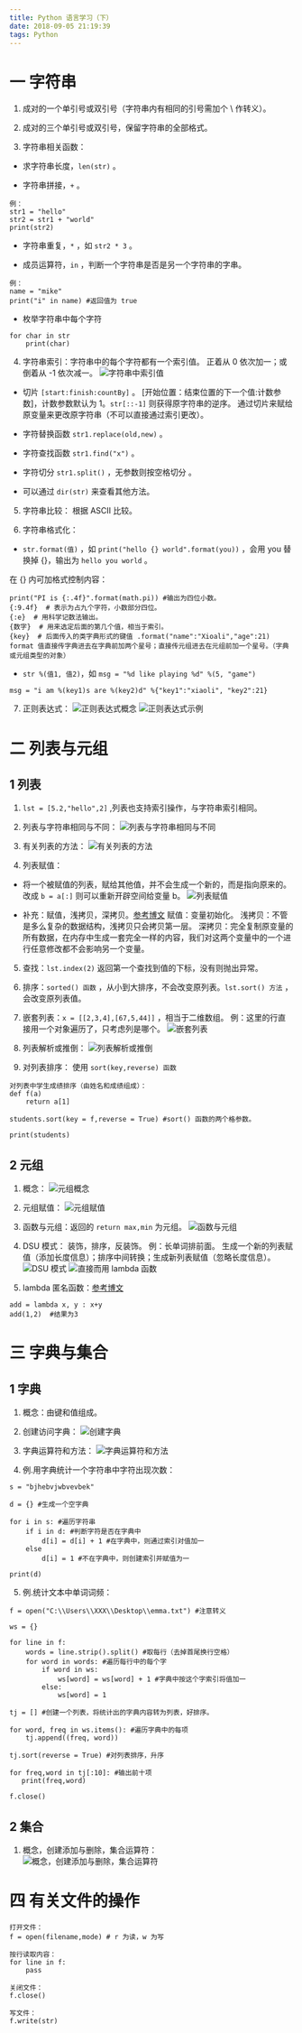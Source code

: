 ```yaml
---
title: Python 语言学习（下）
date: 2018-09-05 21:19:39
tags: Python
---
```

# 一 字符串
1. 成对的一个单引号或双引号（字符串内有相同的引号需加个 \ 作转义）。

2. 成对的三个单引号或双引号，保留字符串的全部格式。

3. 字符串相关函数：
- 求字符串长度，`len(str)` 。

- 字符串拼接，`+` 。
```
例：
str1 = "hello"
str2 = str1 + "world"
print(str2)
```

- 字符串重复，`*` ，如 `str2 * 3` 。

- 成员运算符，`in` ，判断一个字符串是否是另一个字符串的字串。
```
例：
name = "mike"
print("i" in name) #返回值为 true
```

- 枚举字符串中每个字符
```
for char in str
	print(char)
```

4. 字符串索引：字符串中的每个字符都有一个索引值。
正着从 0 依次加一；或倒着从 -1 依次减一。
![字符串中索引值](图1.PNG)

- 切片 `[start:finish:countBy]` 。
[开始位置：结束位置的下一个值:计数参数]，计数参数默认为 1。`str[::-1]` 则获得原字符串的逆序。
通过切片来赋给原变量来更改原字符串（不可以直接通过索引更改）。

- 字符替换函数 `str1.replace(old,new)` 。

- 字符查找函数 `str1.find("x")` 。

- 字符切分 `str1.split()` ，无参数则按空格切分 。

- 可以通过 `dir(str)` 来查看其他方法。

5. 字符串比较：
根据 ASCII 比较。

6. 字符串格式化：
- `str.format(值)` ，如 `print("hello {} world".format(you))` ，会用 you 替换掉 {}，输出为 `hello you world` 。

在 {} 内可加格式控制内容：
```
print("PI is {:.4f}".format(math.pi)) #输出为四位小数。
{:9.4f}  # 表示为占九个字符，小数部分四位。
{:e}  # 用科学记数法输出。
{数字}  # 用来选定后面的第几个值，相当于索引。
{key}  # 后面传入的类字典形式的键值 .format("name":"Xioali","age":21) 
format 值直接传字典进去在字典前加两个星号；直接传元组进去在元组前加一个星号。（字典或元组类型的对象）
```

- `str %(值1, 值2)`，如 `msg = "%d like playing %d" %(5, "game")`
```
msg = "i am %(key1)s are %(key2)d" %{"key1":"xiaoli", "key2":21}
```

7. 正则表达式：
![正则表达式概念](图2.PNG)
![正则表达式示例](图3.PNG)

# 二 列表与元组
## 1 列表
1. `lst = [5.2,"hello",2]` ,列表也支持索引操作，与字符串索引相同。

2. 列表与字符串相同与不同：
![列表与字符串相同与不同](图4.PNG)

3. 有关列表的方法：
![有关列表的方法](图5.PNG)

4. 列表赋值：
- 将一个被赋值的列表，赋给其他值，并不会生成一个新的，而是指向原来的。改成 `b = a[:]` 则可以重新开辟空间给变量 b。
![列表赋值](图6.PNG)

- 补充：赋值，浅拷贝，深拷贝。[参考博文](https://www.cnblogs.com/LetMe/p/6724555.html)
赋值：变量初始化。
浅拷贝：不管是多么复杂的数据结构，浅拷贝只会拷贝第一层。
深拷贝：完全复制原变量的所有数据，在内存中生成一套完全一样的内容，我们对这两个变量中的一个进行任意修改都不会影响另一个变量。

5. 查找：`lst.index(2)` 返回第一个查找到值的下标，没有则抛出异常。

6. 排序：`sorted() 函数` ，从小到大排序，不会改变原列表。`lst.sort() 方法` ，会改变原列表值。

7. 嵌套列表：`x = [[2,3,4],[67,5,44]]` ，相当于二维数组。
例：这里的行直接用一个对象遍历了，只考虑列是哪个。
![嵌套列表](图7.PNG)

8. 列表解析或推倒：
![列表解析或推倒](图8.PNG)

9. 对列表排序：
使用 `sort(key,reverse) 函数` 
```
对列表中学生成绩排序（由姓名和成绩组成）：
def f(a)
	return a[1]

students.sort(key = f,reverse = True) #sort() 函数的两个格参数。

print(students)
```

## 2 元组
1. 概念：
![元组概念](图9.PNG)

2. 元组赋值：
![元组赋值](图10.PNG)

3. 函数与元组：返回的 `return max,min` 为元组。
![函数与元组](图11.PNG)

4. DSU 模式：
装饰，排序，反装饰。
例：长单词排前面。
生成一个新的列表赋值（添加长度信息）；排序中间转换；生成新列表赋值（忽略长度信息）。
![DSU 模式](图12.PNG)
![直接而用 lambda 函数](图13.PNG)

5. lambda 匿名函数：[参考博文](https://www.cnblogs.com/hf8051/p/8085424.html)
```
add = lambda x, y : x+y
add(1,2)  #结果为3
```

# 三 字典与集合
## 1 字典
1. 概念：由键和值组成。

2. 创建访问字典：
![创建字典](图14.PNG)

3. 字典运算符和方法：
![字典运算符和方法](图15.PNG)

4. 例.用字典统计一个字符串中字符出现次数：
```
s = "bjhebvjwbvevbek"

d = {} #生成一个空字典

for i in s: #遍历字符串
	if i in d: #判断字符是否在字典中
		d[i] = d[i] + 1 #在字典中，则通过索引对值加一
	else
		d[i] = 1 #不在字典中，则创建索引并赋值为一

print(d)
```

5. 例.统计文本中单词词频：
```
f = open("C:\\Users\\XXX\\Desktop\\emma.txt") #注意转义

ws = {}

for line in f:
    words = line.strip().split() #取每行（去掉首尾换行空格）
    for word in words: #遍历每行中的每个字
        if word in ws:
            ws[word] = ws[word] + 1 #字典中按这个字索引将值加一
        else:
            ws[word] = 1

tj = [] #创建一个列表，将统计出的字典内容转为列表，好排序。

for word, freq in ws.items(): #遍历字典中的每项
    tj.append((freq, word))

tj.sort(reverse = True) #对列表排序，升序

for freq,word in tj[:10]: #输出前十项
   print(freq,word)

f.close()
```

## 2 集合
1. 概念，创建添加与删除，集合运算符：
![概念，创建添加与删除，集合运算符](图16.PNG)

# 四 有关文件的操作
```
打开文件：
f = open(filename,mode) # r 为读，w 为写

按行读取内容：
for line in f:
	pass

关闭文件：
f.close()

写文件：
f.write(str)
```